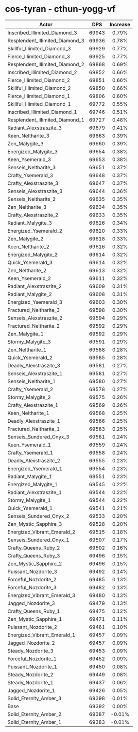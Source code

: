 # cos-tyran - cthun-yogg-vf
| Actor | DPS | Increase |
|---|:---:|:---:|
|Inscribed_Illimited_Diamond_3|69943|0.79%|
|Resplendent_Illimited_Diamond_3|69936|0.78%|
|Skillful_Illimited_Diamond_3|69929|0.77%|
|Fierce_Illimited_Diamond_3|69925|0.77%|
|Resplendent_Illimited_Diamond_2|69868|0.69%|
|Inscribed_Illimited_Diamond_2|69852|0.66%|
|Fierce_Illimited_Diamond_2|69851|0.66%|
|Skillful_Illimited_Diamond_2|69850|0.66%|
|Fierce_Illimited_Diamond_1|69806|0.60%|
|Skillful_Illimited_Diamond_1|69772|0.55%|
|Inscribed_Illimited_Diamond_1|69746|0.51%|
|Resplendent_Illimited_Diamond_1|69727|0.48%|
|Radiant_Alexstraszite_3|69679|0.41%|
|Keen_Neltharite_3|69663|0.39%|
|Zen_Malygite_3|69660|0.39%|
|Energized_Malygite_3|69654|0.38%|
|Keen_Ysemerald_3|69653|0.38%|
|Senseis_Neltharite_3|69651|0.37%|
|Crafty_Ysemerald_3|69648|0.37%|
|Crafty_Alexstraszite_3|69647|0.37%|
|Senseis_Alexstraszite_3|69644|0.36%|
|Senseis_Neltharite_2|69635|0.35%|
|Zen_Neltharite_3|69634|0.35%|
|Crafty_Alexstraszite_2|69633|0.35%|
|Radiant_Malygite_3|69626|0.34%|
|Energized_Ysemerald_2|69620|0.33%|
|Zen_Malygite_2|69618|0.33%|
|Keen_Neltharite_2|69616|0.32%|
|Energized_Malygite_2|69614|0.32%|
|Quick_Ysemerald_3|69614|0.32%|
|Zen_Neltharite_2|69613|0.32%|
|Keen_Ysemerald_2|69611|0.32%|
|Radiant_Alexstraszite_2|69609|0.31%|
|Radiant_Malygite_2|69608|0.31%|
|Energized_Ysemerald_3|69603|0.30%|
|Fractured_Neltharite_3|69598|0.30%|
|Senseis_Alexstraszite_2|69594|0.29%|
|Fractured_Neltharite_2|69592|0.29%|
|Zen_Malygite_1|69592|0.29%|
|Stormy_Malygite_3|69591|0.29%|
|Zen_Neltharite_1|69588|0.28%|
|Quick_Ysemerald_2|69585|0.28%|
|Deadly_Alexstraszite_3|69581|0.27%|
|Senseis_Alexstraszite_1|69581|0.27%|
|Senseis_Neltharite_1|69580|0.27%|
|Crafty_Ysemerald_2|69578|0.27%|
|Stormy_Malygite_2|69575|0.26%|
|Crafty_Alexstraszite_1|69569|0.26%|
|Keen_Neltharite_1|69568|0.25%|
|Deadly_Alexstraszite_1|69566|0.25%|
|Fractured_Neltharite_1|69563|0.25%|
|Senseis_Sundered_Onyx_3|69561|0.24%|
|Keen_Ysemerald_1|69559|0.24%|
|Crafty_Ysemerald_1|69558|0.24%|
|Deadly_Alexstraszite_2|69555|0.23%|
|Energized_Ysemerald_1|69554|0.23%|
|Radiant_Malygite_1|69551|0.23%|
|Energized_Malygite_1|69545|0.22%|
|Radiant_Alexstraszite_1|69544|0.22%|
|Stormy_Malygite_1|69544|0.22%|
|Quick_Ysemerald_1|69541|0.21%|
|Senseis_Sundered_Onyx_2|69533|0.20%|
|Zen_Mystic_Sapphire_3|69528|0.20%|
|Energized_Vibrant_Emerald_2|69515|0.18%|
|Senseis_Sundered_Onyx_1|69507|0.17%|
|Crafty_Queens_Ruby_2|69502|0.16%|
|Crafty_Queens_Ruby_3|69496|0.15%|
|Zen_Mystic_Sapphire_2|69496|0.15%|
|Puissant_Nozdorite_3|69492|0.14%|
|Forceful_Nozdorite_2|69485|0.13%|
|Forceful_Nozdorite_3|69482|0.13%|
|Energized_Vibrant_Emerald_3|69480|0.13%|
|Jagged_Nozdorite_3|69479|0.13%|
|Crafty_Queens_Ruby_1|69475|0.12%|
|Zen_Mystic_Sapphire_1|69471|0.11%|
|Puissant_Nozdorite_2|69461|0.10%|
|Energized_Vibrant_Emerald_1|69457|0.09%|
|Jagged_Nozdorite_2|69457|0.09%|
|Steady_Nozdorite_3|69453|0.09%|
|Forceful_Nozdorite_1|69452|0.09%|
|Puissant_Nozdorite_1|69450|0.08%|
|Steady_Nozdorite_2|69449|0.08%|
|Steady_Nozdorite_1|69437|0.06%|
|Jagged_Nozdorite_1|69426|0.05%|
|Solid_Eternity_Amber_3|69398|0.01%|
|Base|69392|0.00%|
|Solid_Eternity_Amber_2|69387|-0.01%|
|Solid_Eternity_Amber_1|69383|-0.01%|
